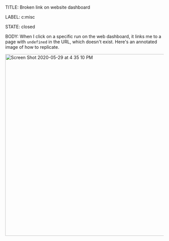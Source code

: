 TITLE:
Broken link on website dashboard

LABEL:
c:misc

STATE:
closed

BODY:
When I click on a specific run on the web dashboard, it links me to a page with `undefined` in the URL, which doesn't exist. Here's an annotated image of how to replicate.

<img width="579" alt="Screen Shot 2020-05-29 at 4 35 10 PM" src="https://user-images.githubusercontent.com/4564897/83313411-ed9a4e80-a1ca-11ea-9cc8-2aee9f97ac1f.png">



